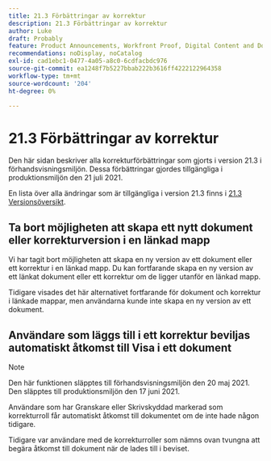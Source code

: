 ```yaml
---
title: 21.3 Förbättringar av korrektur
description: 21.3 Förbättringar av korrektur
author: Luke
draft: Probably
feature: Product Announcements, Workfront Proof, Digital Content and Documents
recommendations: noDisplay, noCatalog
exl-id: cad1ebc1-0477-4a05-a8c0-6cdfacbdc976
source-git-commit: ea1248f7b5227bbab222b3616ff4222122964358
workflow-type: tm+mt
source-wordcount: '204'
ht-degree: 0%

---
```


# 21.3 Förbättringar av korrektur

Den här sidan beskriver alla korrekturförbättringar som gjorts i version 21.3 i förhandsvisningsmiljön. Dessa förbättringar gjordes tillgängliga i produktionsmiljön den 21 juli 2021.

En lista över alla ändringar som är tillgängliga i version 21.3 finns i [21.3 Versionsöversikt](../../../product-announcements/product-releases/21.3-release-activity/21-3-release-overview.md).

## Ta bort möjligheten att skapa ett nytt dokument eller korrekturversion i en länkad mapp

Vi har tagit bort möjligheten att skapa en ny version av ett dokument eller ett korrektur i en länkad mapp. Du kan fortfarande skapa en ny version av ett länkat dokument eller ett korrektur om de ligger utanför en länkad mapp.

Tidigare visades det här alternativet fortfarande för dokument och korrektur i länkade mappar, men användarna kunde inte skapa en ny version av ett dokument.

## Användare som läggs till i ett korrektur beviljas automatiskt åtkomst till Visa i ett dokument

>[!NOTE]
>
>Den här funktionen släpptes till förhandsvisningsmiljön den 20 maj 2021. Den släpptes till produktionsmiljön den 17 juni 2021.

Användare som har Granskare eller Skrivskyddad markerad som korrekturroll får automatiskt åtkomst till dokumentet om de inte hade någon tidigare.

Tidigare var användare med de korrekturroller som nämns ovan tvungna att begära åtkomst till dokument när de lades till i beviset.
